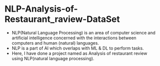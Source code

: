 # NLP-Analysis-of-Restaurant_raview-DataSet
* NLP(Natural Language Processing) is an area of computer science and artificial intelligence concerned with the interactions between computers and human (natural) languages.
* NLP is a part of AI which overlaps with ML & DL to perform tasks.
* Here, I have done a project named as Analysis of restaurant review using NLP(natural language processing).

